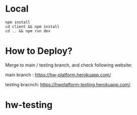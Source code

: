# Local

```
npm install 
cd client && npm install
cd .. && npm run dev
```

# How to Deploy?

Merge to main / testing branch, and check following website:

main branch : https://hw-platform.herokuapp.com/

testing bracnch: https://hwplatform-testing.herokuapp.com/
# hw-testing
